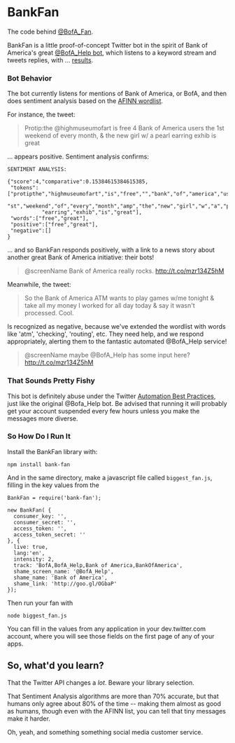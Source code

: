 BankFan                                                                                              
========                                                                                             

The code behind [@BofA_Fan](https://twitter.com/BofA_Fan).

BankFan is a little proof-of-concept Twitter bot in the spirit of Bank of America's
great [@BofA_Help bot](https://twitter.com/BofA_Help),
which listens to a keyword stream and tweets replies,
with ... [results](http://eksith.wordpress.com/2013/07/07/bank-of-america-bot/).

### Bot Behavior

The bot currently listens for mentions of Bank of America, or BofA, and 
then does sentiment analysis based on the [AFINN wordlist](http://neuro.imm.dtu.dk/wiki/AFINN).

For instance, the tweet:

> Protip:the @highmuseumofart is free 4 Bank of America users the 1st weekend of every month, & the new girl w/ a pearl earring exhib is great

... appears positive. Sentiment analysis confirms:

    SENTIMENT ANALYSIS:
    
    {"score":4,"comparative":0.15384615384615385,
     "tokens":["protipthe","highmuseumofart","is","free","","bank","of","america","users","the",
               "st","weekend","of","every","month","amp","the","new","girl","w","a","pearl",
               "earring","exhib","is","great"],
     "words":["free","great"],
     "positive":["free","great"],
     "negative":[]
    }

... and so BankFan responds positively, with a link to a news story about
another great Bank of America initiative: their bots!

> @screenName Bank of America really rocks. http://t.co/mzr134Z5hM

Meanwhile, the tweet:

> So the Bank of America ATM wants to play games w/me tonight &amp; take all my money I worked for all day today &amp; say it wasn't processed. Cool.

Is recognized as negative, because we've extended the wordlist 
with words like 'atm', 'checking', 'routing', etc. They need help, 
and we respond appropriately, alerting them to
the fantastic automated @BofA_Help service!

> @screenName maybe @BofA_Help has some input here? http://t.co/mzr134Z5hM


### That Sounds Pretty Fishy

This bot is definitely abuse under the Twitter
[Automation Best Practices](https://support.twitter.com/groups/56-policies-violations/topics/237-guidelines/articles/76915-automation-rules-and-best-practices),
just like the original @Bofa_Help bot. Be advised that running
it will probably get your account suspended every few hours unless you make 
the messages more diverse.

### So How Do I Run It

Install the BankFan library with:

    npm install bank-fan

And in the same directory, make a javascript file called `biggest_fan.js`, filling in the
key values from the 

    BankFan = require('bank-fan');
    
    new BankFan( {
      consumer_key: '',
      consumer_secret: '',
      access_token: '',
      access_token_secret: ''
    }, {
      live: true,
      lang:'en',
      intensity: 2,
      track: 'BofA,BofA_Help,Bank of America,BankOfAmerica',
      shame_screen_name: '@BofA_Help',
      shame_name: 'Bank of America',
      shame_link: 'http://goo.gl/OGbaP'
    });

Then run your fan with

    node biggest_fan.js

You can fill in the values from any application in your dev.twitter.com account, 
where you will see those fields on the first page of any of your apps.


## So, what'd you learn? 

That the Twitter API changes a *lot*. Beware your library selection.

That Sentiment Analysis algorithms are more than 70% accurate,
but that humans only agree about 80% of the time -- making them
almost as good as humans, though even with the AFINN list, you
can tell that tiny messages make it harder.

Oh, yeah, and something something social media customer service.
